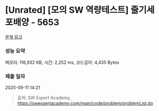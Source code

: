 # [Unrated] [모의 SW 역량테스트] 줄기세포배양 - 5653 

[문제 링크](https://swexpertacademy.com/main/code/problem/problemDetail.do?contestProbId=AWXRJ8EKe48DFAUo) 

### 성능 요약

메모리: 116,932 KB, 시간: 2,252 ms, 코드길이: 4,435 Bytes

### 제출 일자

2025-09-11 14:21



> 출처: SW Expert Academy, https://swexpertacademy.com/main/code/problem/problemList.do